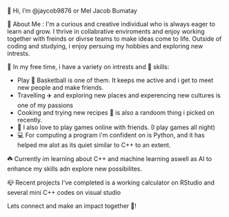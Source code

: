 👋 Hi, I’m @jaycob9876 or Mel Jacob Bumatay
  
📝 About Me :
I'm a curious and creative individual who is always eager to learn and grow.
I thrive in collabrative enviroments and enjoy working together with freinds 
or divrse teams to make ideas come to life. Outside of coding and studying,
i enjoy persuing my hobbies and exploring new intrests.

🎯 In my free time, i have a variety on intrests and 🚀 skills:
- Play 🏀 Basketball is one of them. It keeps me active and i get to meet new people
and make friends.
- Travelling ✈️ and exploring new places and experencing new cultures is one of my passions
- Cooking and trying new recipes 🍳 is also a randoom thing i picked on recently.
- 👾 I also love to play games online with friends. (I play games all night)
- 💻 For computing a program i'm confident on is Python, and it has helped me alot as its quiet
similar to C++ to an extent.

☘️ Currently im learning about C++ and machine learning aswell as AI to enhance
my skills adn explore new possibilites.

📪 Recent projects I've completed is a working calculator on RStudio and several mini
C++ codes on visual studio

Lets connect and make an impact together 🤝! 
